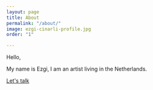 ```yaml
---
layout: page
title: About
permalink: "/about/"
image: ezgi-cinarli-profile.jpg
order: "1"

---
```

Hello,

My name is Ezgi, I am an artist living in the Netherlands.

[Let's talk](/contact/)